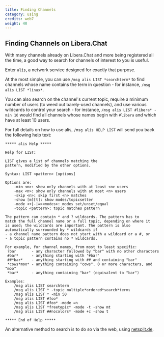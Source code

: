 ```yaml
---
title: Finding Channels
category: using
credits: web7
weight: 40
---
```


## Finding Channels on Libera.Chat

With many channels already on Libera.Chat and more being registered all the
time, a good way to search for channels of interest to you is useful.

Enter `alis`, a network service designed for exactly that purpose.

At the most simple, you can use `/msg alis LIST *searchterm*` to find channels
whose name contains the term in question - for instance,
`/msg alis LIST *linux*`.

You can also search on the channel's current topic, require a minimum number of
users (to weed out barely-used channels), and use various wildcards to control
your search - for instance, `/msg alis LIST #libera* -min 10` would find all
channels whose names begin with `#libera` and which have at least 10 users.

For full details on how to use alis, `/msg alis HELP LIST` will send you back
the following help text:

```irc
***** alis Help *****

Help for LIST:

LIST gives a list of channels matching the
pattern, modified by the other options.

Syntax: LIST <pattern> [options]

Options are:
    -min <n>: show only channels with at least <n> users
    -max <n>: show only channels with at most <n> users
    -skip <n>: skip first <n> matches
    -show [m][t]: show modes/topicsetter
    -mode <+|-|=><modes>: modes set/unset/equal
    -topic <pattern>: topic matches pattern

The pattern can contain * and ? wildcards. The pattern has to
match the full channel name or a full topic, depending on where it
is used; the wildcards are important. The pattern is also
automatically surrounded by * wildcards if
- a channel name pattern does not start with a wildcard or a #, or
- a topic pattern contains no * wildcards.

For example, for channel names, from most to least specific:
 ?bar       - any character followed by "bar" with no other characters
 #bar*      - anything starting with "#bar"
 ##*bar*    - anything starting with ## and containing "bar"
 *cows*moo* - anything containing "cows", 0 or more characters, and "moo"
 *bar*      - anything containing "bar" (equivalent to "bar")

Examples:
    /msg alis LIST searchterm
    /msg alis LIST * -topic multiple*ordered*search*terms
    /msg alis LIST * -min 50
    /msg alis LIST #foo*
    /msg alis LIST #foo* -mode =n
    /msg alis LIST *freetopic* -mode -t -show mt
    /msg alis LIST ##nocolors* -mode +c -show t

***** End of Help *****
```

An alternative method to search is to do so via the web, using
[netsplit.de](https://netsplit.de/channels/?net=libera.chat).
